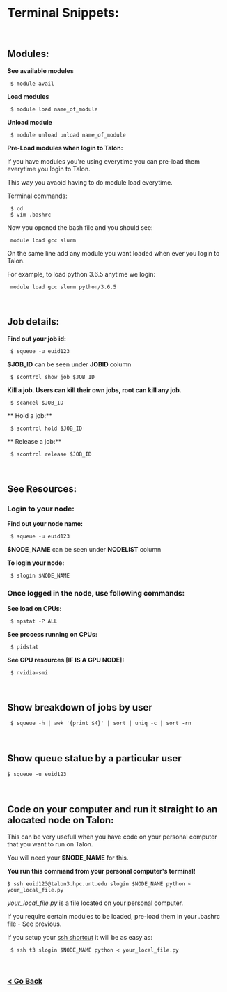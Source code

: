 # Terminal Snippets:

<br>

## Modules:

**See available modules**

```
 $ module avail
```

**Load modules**

```
 $ module load name_of_module
```

**Unload module**

```
 $ module unload unload name_of_module
```

**Pre-Load modules when login to Talon:**

If you have modules you're using everytime you can pre-load them everytime you login to Talon.

This way you avaoid having to do module load everytime.

Terminal commands:
```
 $ cd
 $ vim .bashrc
```
Now you opened the bash file and you should see:


```
 module load gcc slurm
```
On the same line add any module you want loaded when ever you login to Talon. 

For example, to load python 3.6.5 anytime we login:


```
 module load gcc slurm python/3.6.5
```




<br>

## Job details:

**Find out your job id:**
```
 $ squeue -u euid123
```
 
**\$JOB_ID** can be seen under **JOBID** column

```
 $ scontrol show job $JOB_ID
```

**Kill a job. Users can kill their own jobs, root can kill any job.**

```
 $ scancel $JOB_ID
```

** Hold a job:**

```
 $ scontrol hold $JOB_ID
```


** Release a job:**

```
 $ scontrol release $JOB_ID
 ```
 
 <br>
 
 ## See Resources:
 
 ### Login to your node:

**Find out your node name:**
```
 $ squeue -u euid123
```
**\$NODE_NAME** can be seen under **NODELIST** column

**To login your node:**
```
 $ slogin $NODE_NAME
```
### Once logged in the node, use following commands:
**See load on CPUs:**

```
 $ mpstat -P ALL 
```
**See process running on CPUs:**

```
 $ pidstat
```

**See GPU resources [IF IS A GPU NODE]:**


```
 $ nvidia-smi
```

<br>

## Show breakdown of jobs by user


```
 $ squeue -h | awk '{print $4}' | sort | uniq -c | sort -rn
```

<br>

## Show queue statue by a particular user


```
$ squeue -u euid123
```

<br>


## Code on your computer and run it straight to an alocated node on Talon:
This can be very usefull when you have code on your personal computer that you want to run on Talon.

You will need your  **\$NODE_NAME** for this. 

**You run this command from your personal computer's terminal!**

```
$ ssh euid123@talon3.hpc.unt.edu slogin $NODE_NAME python < your_local_file.py 
```
*your_local_file.py* is a file located on your personal computer.

If you require certain modules to be loaded, pre-load them in your .bashrc file - See previous.

If you setup your [ssh shortcut](https://github.com/gmihaila/unt_hpc/tree/master/ssh_configure) it will be as easy as:



```
 $ ssh t3 slogin $NODE_NAME python < your_local_file.py
```



<br/>

### [< Go Back](https://github.com/gmihaila/unt_hpc/blob/master/python/README.md)
